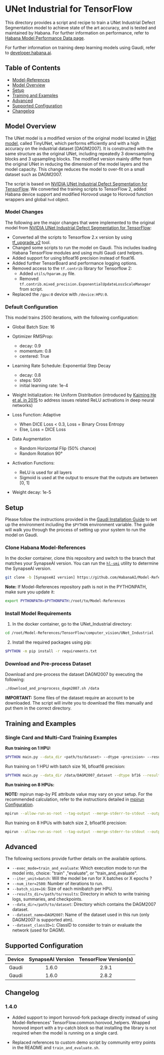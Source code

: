 # UNet Industrial for TensorFlow

This directory provides a script and recipe to train a UNet Industrial Defect Segmentation model to achieve state of the art accuracy, and is tested and maintained by Habana.
For further information on performance, refer to [Habana Model Performance Data page](https://developer.habana.ai/resources/habana-training-models/#performance).

For further information on training deep learning models using Gaudi, refer to [developer.habana.ai](https://developer.habana.ai/resources/).


## Table of Contents

* [Model-References](../../../README.md)
* [Model Overview](#model-overview)
* [Setup](#setup)
* [Training and Examples](#training-and-examples)
* [Advanced](#advanced)
* [Supported Configuration](#supported-configuration)
* [Changelog](#changelog)

## Model Overview

The UNet model is a modified version of the original model located in [UNet model](https://arxiv.org/abs/1505.04597), called TinyUNet, which performs efficiently and with a high accuracy on the industrial dataset [DAGM2007].
It is constructed with the same structure as the original UNet, including repeatedly 3 downsampling blocks and 3 upsampling blocks.
The modified version mainly differ from the original UNet in reducing the dimension of the model layers and the model capacity. This change reduces the model to over-fit on a small dataset such as DAGM2007.

The script is based on [NVIDIA UNet Industrial Defect Segmentation for TensorFlow](https://github.com/NVIDIA/DeepLearningExamples/tree/abe062867f8904d6ef37966d79c754b7d1be9dca/TensorFlow/Segmentation/UNet_Industrial).
We converted the training scripts to TensorFlow 2, added Habana device support and modified Horovod usage to Horovod function wrappers and global `hvd` object.

### Model Changes

The following are the major changes that were implemented to the original model from [NVIDIA UNet Industrial Defect Segmentation for TensorFlow](https://github.com/NVIDIA/DeepLearningExamples/tree/master/TensorFlow/Segmentation/UNet_Industrial):

* Converted all the scripts to Tensorflow 2.x version by using [tf_upgrade_v2](https://www.tensorflow.org/guide/upgrade?hl=en) tool.
* Changed some scripts to run the model on Gaudi. This includes loading Habana TensorFlow modules and using multi Gaudi card helpers.
* Added support for using bfloat16 precision instead of float16.
* Added further TensorBoard and performance logging options.
* Removed access to the ``tf.contrib`` library for Tensorflow 2:
    * Added ``utils/hparam.py`` file.
    * Removed ``tf.contrib.mixed_precision.ExponentialUpdateLossScaleManager`` from script.
* Replaced the ``/gpu:0`` device with ``/device:HPU:0``.

### Default Configuration

This model trains 2500 iterations, with the following configuration:

* Global Batch Size: 16

* Optimizer RMSProp:
    * decay: 0.9
    * momentum: 0.8
    * centered: True

* Learning Rate Schedule: Exponential Step Decay
    * decay: 0.8
    * steps: 500
    * initial learning rate: 1e-4

* Weight Initialization: He Uniform Distribution (introduced by [Kaiming He et al. in 2015](https://arxiv.org/abs/1502.01852) to address issues related ReLU activations in deep neural networks)

* Loss Function: Adaptive
    * When DICE Loss < 0.3, Loss = Binary Cross Entropy
    * Else, Loss = DICE Loss

* Data Augmentation
    * Random Horizontal Flip (50% chance)
    * Random Rotation 90°

* Activation Functions:
    * ReLU is used for all layers
    * Sigmoid is used at the output to ensure that the outputs are between [0, 1]

* Weight decay: 1e-5


## Setup

Please follow the instructions provided in the [Gaudi Installation Guide](https://docs.habana.ai/en/latest/Installation_Guide/GAUDI_Installation_Guide.html) to set up the
environment including the `$PYTHON` environment variable.
The guide will walk you through the process of setting up your system to run the model on Gaudi.

### Clone Habana Model-References

In the docker container, clone this repository and switch to the branch that matches your SynapseAI version. You can run the [`hl-smi`](https://docs.habana.ai/en/latest/Management_and_Monitoring/System_Management_Tools_Guide/System_Management_Tools.html#hl-smi-utility-options) utility to determine the SynapseAI version.

```bash
git clone -b [SynapseAI version] https://github.com/HabanaAI/Model-References /root/Model-References
```

**Note:** If Model-References repository path is not in the PYTHONPATH, make sure you update it:
```bash
export PYTHONPATH=$PYTHONPATH:/root/to/Model-References
```

### Install Model Requirements

1. In the docker container, go to the UNet_Industrial directory:

```bash
cd /root/Model-References/TensorFlow/computer_vision/UNet_Industrial
```

2. Install the required packages using pip:

```bash
$PYTHON -m pip install -r requirements.txt
```

### Download and Pre-process Dataset

Download and pre-process the dataset DAGM2007 by executing the following:

```bash
./download_and_preprocess_dagm2007.sh /data
```

**IMPORTANT:** Some files of the dataset require an account to be downloaded. The script will invite you to download the files manually and put them in the correct directory.


## Training and Examples

### Single Card and Multi-Card Training Examples

**Run training on 1 HPU:**

```bash
$PYTHON main.py --data_dir <path/to/dataset> --dtype <precision> --results_dir <path/to/result_dir> --dataset_classID <dataset_classID> --exec_mode train_and_evaluate
```

Run training on 1 HPU with batch size 16, bfloat16 precision:
```bash
$PYTHON main.py --data_dir /data/DAGM2007_dataset --dtype bf16 --results_dir /tmp/unet_industrial --dataset_classID 1 --exec_mode train_and_evaluate
```

**Run training on 8 HPUs:**

**NOTE:** mpirun map-by PE attribute value may vary on your setup. For the recommended calculation, refer to the instructions detailed in [mpirun Configuration](https://docs.habana.ai/en/latest/TensorFlow/Tensorflow_Scaling_Guide/Horovod_Scaling/index.html#mpirun-configuration).

```bash
mpirun --allow-run-as-root --tag-output --merge-stderr-to-stdout --output-filename /root/tmp/unet_industrial_log --bind-to core --map-by socket:PE=4 -np 8 $PYTHON main.py --data_dir <path/to/dataset> --dtype <precision> --results_dir <path/to/result_dir> --dataset_classID <dataset_classID> --num_workers_per_hls 8 --batch_size 2 --exec_mode train_and_evaluate
```

Run training on 8 HPUs with batch size 2, bfloat16 precision:

```bash
mpirun --allow-run-as-root --tag-output --merge-stderr-to-stdout --output-filename /root/tmp/unet_industrial_log --bind-to core --map-by socket:PE=4 -np 8 $PYTHON main.py --data_dir /data/DAGM2007_dataset --dtype bf16 --results_dir /tmp/unet_industrial --dataset_classID 1 --num_workers_per_hls 8 --batch_size 2 --exec_mode train_and_evaluate
```

## Advanced

The following sections provide further details on the available options.

* `--exec_mode=train_and_evaluate`: Which execution mode to run the model into, choice: "train" ,"evaluate", or "train_and_evaluate". 
* `--iter_unit=batch`: Will the model be run for X batches or X epochs ?
* `--num_iter=2500`: Number of iterations to run.
* `--batch_size=16`: Size of each minibatch per HPU.
* `--results_dir=/path/to/results`: Directory in which to write training logs, summaries, and checkpoints.
* `--data_dir=/path/to/dataset`: Directory which contains the DAGM2007 dataset.
* `--dataset_name=DAGM2007`: Name of the dataset used in this run (only DAGM2007 is supported atm).
* `--dataset_classID=1`: ClassID to consider to train or evaluate the network (used for DAGM).

## Supported Configuration

| Device | SynapseAI Version | TensorFlow Version(s)  |
|:------:|:-----------------:|:-----:|
| Gaudi  | 1.6.0             | 2.9.1 |
| Gaudi  | 1.6.0             | 2.8.2 |

## Changelog

### 1.4.0

* Added support to import horovod-fork package directly instead of using Model-References' TensorFlow.common.horovod_helpers. Wrapped horovod import with a try-catch block so that installing the library is not required when the model is running on a single card.

* Replaced references to custom demo script by community entry points in the README and `train_and_evaluate.sh`.